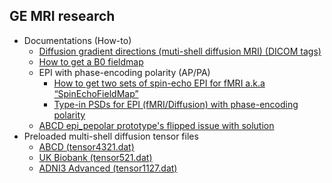 ## GE MRI research
- Documentations (How-to)
  - [Diffusion gradient directions (muti-shell diffusion MRI) (DICOM tags)](https://github.com/mr-jaemin/ge-mri/blob/main/doc/GE_tensor.pdf)
  - [How to get a B0 fieldmap](https://github.com/mr-jaemin/ge-mri/blob/main/doc/B0_fieldmap.pdf)
  - EPI with phase-encoding polarity (AP/PA)
    - [How to get two sets of spin-echo EPI for fMRI a.k.a “SpinEchoFieldMap”](https://github.com/mr-jaemin/ge-mri/blob/main/doc/SE_EPI_fMRI_Fieldmap.pdf)
    - [Type-in PSDs for EPI (fMRI/Diffusion) with phase-encoding polarity](https://github.com/mr-jaemin/ge-mri/blob/main/doc/GE_EPI_PhaseEncoding.pdf)
  - [ABCD epi_pepolar prototype's flipped issue with solution](https://github.com/mr-jaemin/ge-mri/blob/main/doc/ABCD_epi_pepolar.pdf) 
- Preloaded multi-shell diffusion tensor files
  - [ABCD (tensor4321.dat)](https://github.com/mr-jaemin/ge-mri/raw/main/tensor/tensor4321.dat)
  - [UK Biobank (tensor521.dat)](https://github.com/mr-jaemin/ge-mri/raw/main/tensor/tensor521.dat)
  - [ADNI3 Advanced (tensor1127.dat)](https://github.com/mr-jaemin/ge-mri/raw/main/tensor/tensor1127.dat)

